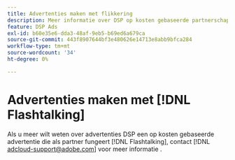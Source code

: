 ```yaml
---
title: Advertenties maken met flikkering
description: Meer informatie over DSP op kosten gebaseerde partnerschappen met Flashtalk.
feature: DSP Ads
exl-id: b60e35e6-dda3-48af-9eb5-b69ed6a679ca
source-git-commit: 443f8907644bf3e480626e14713e8abb9bfca284
workflow-type: tm+mt
source-wordcount: '34'
ht-degree: 0%

---
```


# Advertenties maken met [!DNL Flashtalking]

Als u meer wilt weten over advertenties DSP een op kosten gebaseerde advertentie die als partner fungeert [!DNL Flashtalking], contact [!DNL adcloud-support@adobe.com] voor meer informatie .
